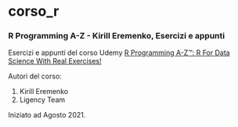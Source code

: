 # corso_r
### R Programming A-Z - Kirill Eremenko, Esercizi e appunti

Esercizi e appunti del corso Udemy [R Programming A-Z™: R For Data Science With Real Exercises!](https://www.udemy.com/course/r-programming/)

Autori del corso:
1. Kirill Eremenko
2. Ligency Team

Iniziato ad Agosto 2021.
